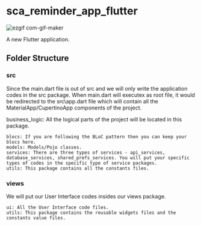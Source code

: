 # sca_reminder_app_flutter
![ezgif com-gif-maker](https://user-images.githubusercontent.com/32166619/115328615-c2c13c00-a188-11eb-91fb-6b9037f97211.png)

A new Flutter application.

## Folder Structure

### src

Since the main.dart file is out of src and we will only write the application codes in the src package. When main.dart will executex as root file, it would be redirected to the src\app.dart file which will contain all the MaterialApp/CupertinoApp components of the project.

business_logic: All the logical parts of the project will be located in this package.

    blocs: If you are following the BLoC pattern then you can keep your blocs here.
    models: Models/Pojo classes.
    services: There are three types of services - api_services, database_services, shared_prefs_services. You will put your specific types of codes in the specific type of service packages.
    utils: This package contains all the constants files.

### views

We will put our User Interface codes insides our views package.

    ui: All the User Interface code files.
    utils: This package contains the reusable widgets files and the constants value files.
